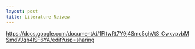 ```yaml
---
layout: post
title: Literature Reivew
---
```


https://docs.google.com/document/d/1FItwRt7Y9j4Smc5ghVtS_CwxvpvbMSmdVJqh4lSF6YA/edit?usp=sharing
